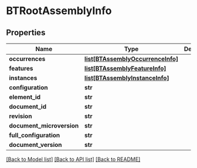 # BTRootAssemblyInfo

## Properties
Name | Type | Description | Notes
------------ | ------------- | ------------- | -------------
**occurrences** | [**list[BTAssemblyOccurrenceInfo]**](BTAssemblyOccurrenceInfo.md) |  | [optional] 
**features** | [**list[BTAssemblyFeatureInfo]**](BTAssemblyFeatureInfo.md) |  | [optional] 
**instances** | [**list[BTAssemblyInstanceInfo]**](BTAssemblyInstanceInfo.md) |  | [optional] 
**configuration** | **str** |  | [optional] 
**element_id** | **str** |  | [optional] 
**document_id** | **str** |  | [optional] 
**revision** | **str** |  | [optional] 
**document_microversion** | **str** |  | [optional] 
**full_configuration** | **str** |  | [optional] 
**document_version** | **str** |  | [optional] 

[[Back to Model list]](../README.md#documentation-for-models) [[Back to API list]](../README.md#documentation-for-api-endpoints) [[Back to README]](../README.md)


